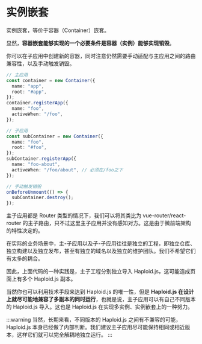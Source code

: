# 实例嵌套

实例嵌套，等价于容器（Container）嵌套。

显然，**容器嵌套能够实现的一个必要条件是容器（实例）能够实现销毁**。

你可以在子应用中创建新的容器，同时注意仍然需要手动适配与主应用之间的路由兼容性，以及手动触发销毁。

```ts
// 主应用
const container = new Container({
  name: "app",
  root: "#app",
});
container.registerApp({
  name: "foo",
  activeWhen: "/foo",
});

// 子应用
const subContainer = new Container({
  name: "foo",
  root: "#foo",
});
subContainer.registerApp({
  name: "foo-about",
  activeWhen: "/foo/about", // 必须在/foo之下
});

// 手动触发销毁
onBeforeUnmount(() => {
  subContainer.destroy();
});
```

主子应用都是 Router 类型的情况下，我们可以将其类比为 vue-router/react-router 的主子路由，只不过这里主子应用并没有感知对方。这是由于微前端架构的特性决定的。

在实际的业务场景中，主-子应用以及子-子应用往往是独立的工程，即独立仓库、独立构建以及独立发布，甚至有独立的域名以及独立的维护团队。我们不希望它们有太多的耦合。

因此，上面代码的一种实践是，主子工程分别独立导入 Haploid.js，这可能造成页面上有多个 Haploid.js 副本。

当然你也可以利用技术手段来达到 Haploid.js 的唯一性，但是 **Haploid.js 在设计上就尽可能地兼容了多副本的同时运行**，也就是说，主子应用可以有自己不同版本的 Haploid.js 导入。这也是 Haploid.js 在实现多实例、实例嵌套上的一种努力。

:::warning
当然，长期来看，不同版本的 Haploid.js 之间有不兼容的可能，Haploid.js 本身已经做了内部判断。我们建议主子应用尽可能保持相同或相近版本，这样它们就可以完全解耦地独立运行。
:::
